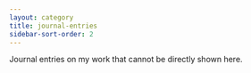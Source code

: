 ```yaml
---
layout: category
title: journal-entries
sidebar-sort-order: 2
---
```


Journal entries on my work that cannot be directly shown here.
